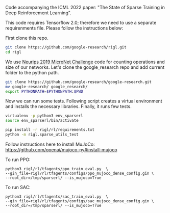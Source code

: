 Code accompanying the ICML 2022 paper:
"The State of Sparse Training in Deep Reinforcement Learning".

This code requires Tensorflow 2.0; therefore we need to use a separate
requirenments file. Please follow the instructions below:

First clone this repo.
```bash
git clone https://github.com/google-research/rigl.git
cd rigl
```

We use [Neurips 2019 MicroNet Challenge](https://micronet-challenge.github.io/)
code for counting operations and size of our networks. Let's clone the
google_research repo and add current folder to the python path.
```bash
git clone https://github.com/google-research/google-research.git
mv google-research/ google_research/
export PYTHONPATH=$PYTHONPATH:$PWD
```

Now we can run some tests. Following script creates a virtual environment and
installs the necessary libraries. Finally, it runs few tests.
```bash
virtualenv -p python3 env_sparserl
source env_sparserl/bin/activate

pip install -r rigl/rl/requirements.txt
python -m rigl.sparse_utils_test
```

Follow instructions here to install MuJoCo: https://github.com/openai/mujoco-py#install-mujoco

To run PPO:

```
python3 rigl/rl/tfagents/ppo_train_eval.py  \
--gin_file=rigl/rl/tfagents/configs/ppo_mujoco_dense_config.gin \
--root_dir=/tmp/sparserl/ --is_mujoco=True
```

To run SAC:

```
python3 rigl/rl/tfagents/sac_train_eval.py  \
--gin_file=rigl/rl/tfagents/configs/sac_mujoco_dense_config.gin \
--root_dir=/tmp/sparserl/ --is_mujoco=True
```

